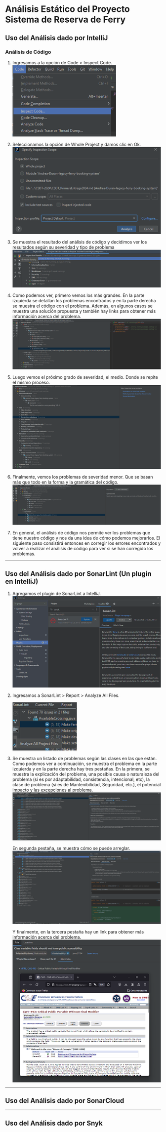# Análisis Estático del Proyecto Sistema de Reserva de Ferry

## Uso del Análisis dado por IntelliJ

### Análisis de Código
1. Ingresamos a la opción de Code > Inspect Code.
![Análisis de Código](multimedia/refactor.png)


2. Seleccionamos la opción de Whole Project y damos clic en Ok.
![Alcance](multimedia/scope.png)


3. Se muestra el resultado del análisis de código y decidimos ver los resultados según su severidad y tipo de problema
![Severidad](multimedia/severity.png)


4. Como podemos ver, primero vemos los más grandes. En la parte izquierda se detallan los problemas encontrados y en la parte derecha se muestra el código con el problema.
Además, en algunos casos se muestra una solución propuesta y también hay links para obtener más información acerca del problema.
![Alto](multimedia/Grave.png)


5. Luego vemos el próximo grado de severidad, el medio. Donde se repite el mismo proceso.
![Medio](multimedia/warning.png)

6. Finalmente, vemos los problemas de severidad menor. Que se basan más que todo en la forma y la gramática del código.
![Bajo](multimedia/aceptable.png)

7. En general, el análisis de código nos permite ver los problemas que tiene nuestro código y nos da una idea de cómo podemos mejorarlos.
El siguiente paso consistirá entonces en corregir los errores encontrados y volver a realizar el análisis de código para ver si se han corregido los problemas.

---
## Uso del Análisis dado por SonarLint (Un plugin en IntelliJ)
1. Agregamos el plugin de SonarLint a IntelliJ.
![Plugin](multimedia/sonarlint.png)


2. Ingresamos a SonarLint > Report > Analyze All Files.

    ![Análisis](multimedia/report.png)

3. Se muestra un listado de problemas según las clases en las que están. Como podemos ver a continuación, se muestra el problema en la parte izquierda
y en la parte derecha hay tres pestañas. En la primera, se muestra la explicación del problema, una posible causa o naturaleza del problema (si es por adaptabilidad, consistencia, intencional, etc),
la clase de problema (si es de Mantenibilidad, Seguridad, etc.), el potencial impacto y las excepciones al problema.
   ![Tipo](multimedia/sonarRule.png)

   En segunda pestaña, se muestra cómo se puede arreglar.
   ![Tipo](multimedia/sonarRule2.png)

   Y finalmente, en la tercera pestaña hay un link para obtener más información acerca del problema.
   ![Tipo](multimedia/sonarRule3.png)

---
## Uso del Análisis dado por SonarCloud

---
## Uso del Análisis dado por Snyk
